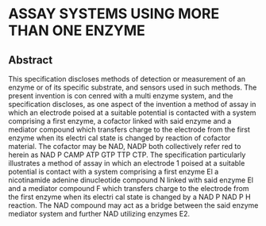 # ASSAY SYSTEMS USING MORE THAN ONE ENZYME

## Abstract
This specification discloses methods of detection or measurement of an enzyme or of its specific substrate, and sensors used in such methods. The present invention is con cenred with a multi enzyme system, and the specification discloses, as one aspect of the invention a method of assay in which an electrode poised at a suitable potential is contacted with a system comprising a first enzyme, a cofactor linked with said enzyme and a mediator compound which transfers charge to the electrode from the first enzyme when its electri cal state is changed by reaction of cofactor material. The cofactor may be NAD, NADP both collectively refer red to herein as NAD P CAMP ATP GTP TTP CTP. The specification particularly illustrates a method of assay in which an electrode 1 poised at a suitable potential is contact with a system comprising a first enzyme El a nicotinamide adenine dinucleotide compound N linked with said enzyme El and a mediator compound F which transfers charge to the electrode from the first enzyme when its electri cal state is changed by a NAD P NAD P H reaction. The NAD compound may act as a bridge between the said enzyme mediator system and further NAD utilizing enzymes E2.
